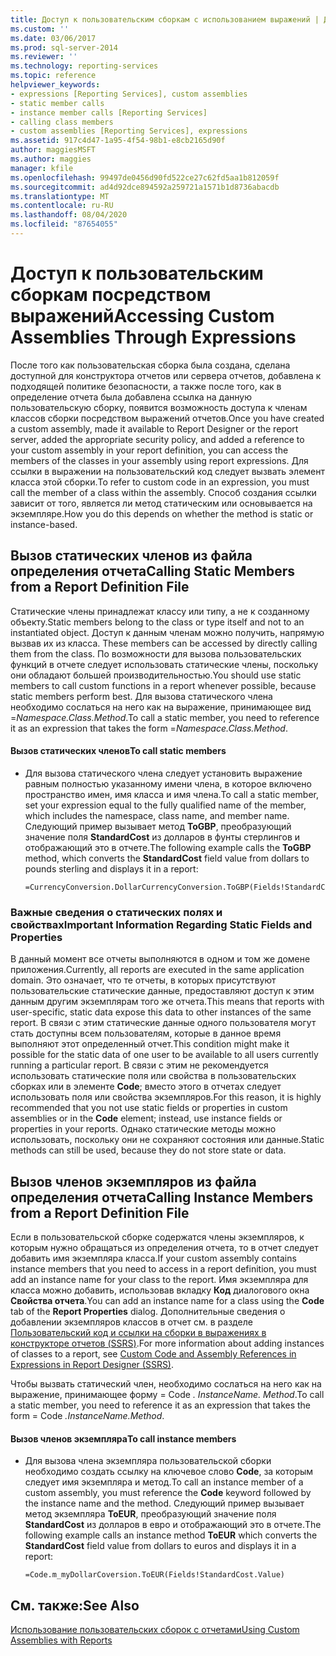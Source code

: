 ```yaml
---
title: Доступ к пользовательским сборкам с использованием выражений | Документация Майкрософт
ms.custom: ''
ms.date: 03/06/2017
ms.prod: sql-server-2014
ms.reviewer: ''
ms.technology: reporting-services
ms.topic: reference
helpviewer_keywords:
- expressions [Reporting Services], custom assemblies
- static member calls
- instance member calls [Reporting Services]
- calling class members
- custom assemblies [Reporting Services], expressions
ms.assetid: 917c4d47-1a95-4f54-98b1-e8cb2165d90f
author: maggiesMSFT
ms.author: maggies
manager: kfile
ms.openlocfilehash: 99497de0456d90fd522ce27c62fd5aa1b812059f
ms.sourcegitcommit: ad4d92dce894592a259721a1571b1d8736abacdb
ms.translationtype: MT
ms.contentlocale: ru-RU
ms.lasthandoff: 08/04/2020
ms.locfileid: "87654055"
---
```

# <a name="accessing-custom-assemblies-through-expressions"></a><span data-ttu-id="25bcc-102">Доступ к пользовательским сборкам посредством выражений</span><span class="sxs-lookup"><span data-stu-id="25bcc-102">Accessing Custom Assemblies Through Expressions</span></span>
  <span data-ttu-id="25bcc-103">После того как пользовательская сборка была создана, сделана доступной для конструктора отчетов или сервера отчетов, добавлена к подходящей политике безопасности, а также после того, как в определение отчета была добавлена ссылка на данную пользовательскую сборку, появится возможность доступа к членам классов сборки посредством выражений отчетов.</span><span class="sxs-lookup"><span data-stu-id="25bcc-103">Once you have created a custom assembly, made it available to Report Designer or the report server, added the appropriate security policy, and added a reference to your custom assembly in your report definition, you can access the members of the classes in your assembly using report expressions.</span></span> <span data-ttu-id="25bcc-104">Для ссылки в выражении на пользовательский код следует вызвать элемент класса этой сборки.</span><span class="sxs-lookup"><span data-stu-id="25bcc-104">To refer to custom code in an expression, you must call the member of a class within the assembly.</span></span> <span data-ttu-id="25bcc-105">Способ создания ссылки зависит от того, является ли метод статическим или основывается на экземпляре.</span><span class="sxs-lookup"><span data-stu-id="25bcc-105">How you do this depends on whether the method is static or instance-based.</span></span>  
  
## <a name="calling-static-members-from-a-report-definition-file"></a><span data-ttu-id="25bcc-106">Вызов статических членов из файла определения отчета</span><span class="sxs-lookup"><span data-stu-id="25bcc-106">Calling Static Members from a Report Definition File</span></span>  
 <span data-ttu-id="25bcc-107">Статические члены принадлежат классу или типу, а не к созданному объекту.</span><span class="sxs-lookup"><span data-stu-id="25bcc-107">Static members belong to the class or type itself and not to an instantiated object.</span></span> <span data-ttu-id="25bcc-108">Доступ к данным членам можно получить, напрямую вызвав их из класса. </span><span class="sxs-lookup"><span data-stu-id="25bcc-108">These members can be accessed by directly calling them from the class.</span></span> <span data-ttu-id="25bcc-109">По возможности для вызова пользовательских функций в отчете следует использовать статические члены, поскольку они обладают большей производительностью.</span><span class="sxs-lookup"><span data-stu-id="25bcc-109">You should use static members to call custom functions in a report whenever possible, because static members perform best.</span></span> <span data-ttu-id="25bcc-110">Для вызова статического члена необходимо сослаться на него как на выражение, принимающее вид =*Namespace.Class.Method*.</span><span class="sxs-lookup"><span data-stu-id="25bcc-110">To call a static member, you need to reference it as an expression that takes the form =*Namespace.Class.Method*.</span></span>  
  
#### <a name="to-call-static-members"></a><span data-ttu-id="25bcc-111">Вызов статических членов</span><span class="sxs-lookup"><span data-stu-id="25bcc-111">To call static members</span></span>  
  
-   <span data-ttu-id="25bcc-112">Для вызова статического члена следует установить выражение равным полностью указанному имени члена, в которое включено пространство имен, имя класса и имя члена.</span><span class="sxs-lookup"><span data-stu-id="25bcc-112">To call a static member, set your expression equal to the fully qualified name of the member, which includes the namespace, class name, and member name.</span></span> <span data-ttu-id="25bcc-113">Следующий пример вызывает метод **ToGBP**, преобразующий значение поля **StandardCost** из долларов в фунты стерлингов и отображающий это в отчете.</span><span class="sxs-lookup"><span data-stu-id="25bcc-113">The following example calls the **ToGBP** method, which converts the **StandardCost** field value from dollars to pounds sterling and displays it in a report:</span></span>  
  
    ```  
    =CurrencyConversion.DollarCurrencyConversion.ToGBP(Fields!StandardCost.Value)  
    ```  
  
### <a name="important-information-regarding-static-fields-and-properties"></a><span data-ttu-id="25bcc-114">Важные сведения о статических полях и свойствах</span><span class="sxs-lookup"><span data-stu-id="25bcc-114">Important Information Regarding Static Fields and Properties</span></span>  
 <span data-ttu-id="25bcc-115">В данный момент все отчеты выполняются в одном и том же домене приложения.</span><span class="sxs-lookup"><span data-stu-id="25bcc-115">Currently, all reports are executed in the same application domain.</span></span> <span data-ttu-id="25bcc-116">Это означает, что те отчеты, в которых присутствуют пользовательские статические данные, предоставляют доступ к этим данным другим экземплярам того же отчета.</span><span class="sxs-lookup"><span data-stu-id="25bcc-116">This means that reports with user-specific, static data expose this data to other instances of the same report.</span></span> <span data-ttu-id="25bcc-117">В связи с этим статические данные одного пользователя могут стать доступны всем пользователям, которые в данное время выполняют этот определенный отчет.</span><span class="sxs-lookup"><span data-stu-id="25bcc-117">This condition might make it possible for the static data of one user to be available to all users currently running a particular report.</span></span> <span data-ttu-id="25bcc-118">В связи с этим не рекомендуется использовать статические поля или свойства в пользовательских сборках или в элементе **Code**; вместо этого в отчетах следует использовать поля или свойства экземпляров.</span><span class="sxs-lookup"><span data-stu-id="25bcc-118">For this reason, it is highly recommended that you not use static fields or properties in custom assemblies or in the **Code** element; instead, use instance fields or properties in your reports.</span></span> <span data-ttu-id="25bcc-119">Однако статические методы можно использовать, поскольку они не сохраняют состояния или данные.</span><span class="sxs-lookup"><span data-stu-id="25bcc-119">Static methods can still be used, because they do not store state or data.</span></span>  
  
## <a name="calling-instance-members-from-a-report-definition-file"></a><span data-ttu-id="25bcc-120">Вызов членов экземпляров из файла определения отчета</span><span class="sxs-lookup"><span data-stu-id="25bcc-120">Calling Instance Members from a Report Definition File</span></span>  
 <span data-ttu-id="25bcc-121">Если в пользовательской сборке содержатся члены экземпляров, к которым нужно обращаться из определения отчета, то в отчет следует добавить имя экземпляра класса.</span><span class="sxs-lookup"><span data-stu-id="25bcc-121">If your custom assembly contains instance members that you need to access in a report definition, you must add an instance name for your class to the report.</span></span> <span data-ttu-id="25bcc-122">Имя экземпляра для класса можно добавить, использовав вкладку **Код** диалогового окна **Свойства отчета**.</span><span class="sxs-lookup"><span data-stu-id="25bcc-122">You can add an instance name for a class using the **Code** tab of the **Report Properties** dialog.</span></span> <span data-ttu-id="25bcc-123">Дополнительные сведения о добавлении экземпляров классов в отчет см. в разделе [Пользовательский код и ссылки на сборки в выражениях в конструкторе отчетов &#40;SSRS&#41;](../report-design/custom-code-and-assembly-references-in-expressions-in-report-designer-ssrs.md).</span><span class="sxs-lookup"><span data-stu-id="25bcc-123">For more information about adding instances of classes to a report, see [Custom Code and Assembly References in Expressions in Report Designer &#40;SSRS&#41;](../report-design/custom-code-and-assembly-references-in-expressions-in-report-designer-ssrs.md).</span></span>  
  
 <span data-ttu-id="25bcc-124">Чтобы вызвать статический член, необходимо сослаться на него как на выражение, принимающее форму = Code *. InstanceName. Method*.</span><span class="sxs-lookup"><span data-stu-id="25bcc-124">To call a static member, you need to reference it as an expression that takes the form = Code *.InstanceName.Method*.</span></span>  
  
#### <a name="to-call-instance-members"></a><span data-ttu-id="25bcc-125">Вызов членов экземпляра</span><span class="sxs-lookup"><span data-stu-id="25bcc-125">To call instance members</span></span>  
  
-   <span data-ttu-id="25bcc-126">Для вызова члена экземпляра пользовательской сборки необходимо создать ссылку на ключевое слово **Code**, за которым следует имя экземпляра и метод.</span><span class="sxs-lookup"><span data-stu-id="25bcc-126">To call an instance member of a custom assembly, you must reference the **Code** keyword followed by the instance name and the method.</span></span> <span data-ttu-id="25bcc-127">Следующий пример вызывает метод экземпляра **ToEUR**, преобразующий значение поля **StandardCost** из долларов в евро и отображающий это в отчете.</span><span class="sxs-lookup"><span data-stu-id="25bcc-127">The following example calls an instance method **ToEUR** which converts the **StandardCost** field value from dollars to euros and displays it in a report:</span></span>  
  
    ```  
    =Code.m_myDollarCoversion.ToEUR(Fields!StandardCost.Value)  
    ```  
  
## <a name="see-also"></a><span data-ttu-id="25bcc-128">См. также:</span><span class="sxs-lookup"><span data-stu-id="25bcc-128">See Also</span></span>  
 [<span data-ttu-id="25bcc-129">Использование пользовательских сборок с отчетами</span><span class="sxs-lookup"><span data-stu-id="25bcc-129">Using Custom Assemblies with Reports</span></span>](using-custom-assemblies-with-reports.md)  
  
  

